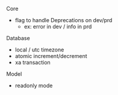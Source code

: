 Core
- flag to handle Deprecations on dev/prd
   - ex: error in dev / info in prd

Database
- local / utc timezone
- atomic increment/decrement
- xa transaction

Model
- readonly mode
